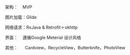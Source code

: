 架构：    MVP

图片加载：Glide

网络请求：RxJava & Retrofit＋okhttp

界面：    遵循Google Meterial 设计风格

其他：      Cardview，RecycleView，Butterknife，PhotoView
